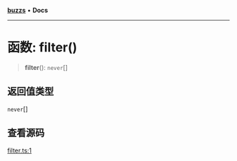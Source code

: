 [**buzzs**](../README.md) • **Docs**

***

# 函数: filter()

> **filter**(): `never`[]

## 返回值类型

`never`[]

## 查看源码

[filter.ts:1](https://github.com/Leexiaop/buzz/blob/7b7b076e4d1ee1e2d3b17e1fe591ccaef2ee4733/src/filter.ts#L1)
